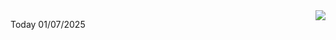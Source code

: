 <img align="right" src="https://media.giphy.com/media/M9gbBd9nbDrOTu1Mqx/giphy.gif">


Today 01/07/2025
